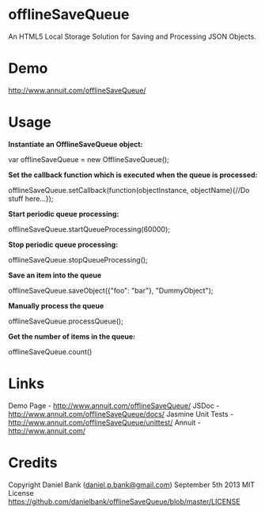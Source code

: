 offlineSaveQueue
================

An HTML5 Local Storage Solution for Saving and Processing JSON Objects.

Demo
================
http://www.annuit.com/offlineSaveQueue/

Usage
================
**Instantiate an OfflineSaveQueue object:**

var offlineSaveQueue = new OfflineSaveQueue();

**Set the callback function which is executed when the queue is processed:**

offlineSaveQueue.setCallback(function(objectInstance, objectName){//Do stuff here...});

**Start periodic queue processing:**

offlineSaveQueue.startQueueProcessing(60000);

**Stop periodic queue processing:**

offlineSaveQueue.stopQueueProcessing();

**Save an item into the queue**

offlineSaveQueue.saveObject({"foo": "bar"}, "DummyObject");

**Manually process the queue**

offlineSaveQueue.processQueue();

**Get the number of items in the queue:**

offlineSaveQueue.count()

Links
================
Demo Page - http://www.annuit.com/offlineSaveQueue/
JSDoc - http://www.annuit.com/offlineSaveQueue/docs/
Jasmine Unit Tests - http://www.annuit.com/offlineSaveQueue/unittest/
Annuit - http://www.annuit.com/

Credits
================
Copyright Daniel Bank (daniel.p.bank@gmail.com)
September 5th 2013
MIT License
https://github.com/danielbank/offlineSaveQueue/blob/master/LICENSE